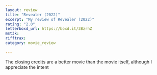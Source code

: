 ```yaml
---
layout: review
title: "Revealer (2022)"
excerpt: "My review of Revealer (2022)"
rating: "2.0"
letterboxd_url: https://boxd.it/3BzrhZ
mst3k: 
rifftrax: 
category: movie_review

---
```


The closing credits are a better movie than the movie itself, although I appreciate the intent